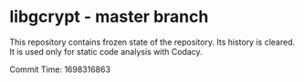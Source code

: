 # libgcrypt - master branch

This repository contains frozen state of the repository.
Its history is cleared. It is used only for static code
analysis with Codacy.

Commit Time: 1698316863
